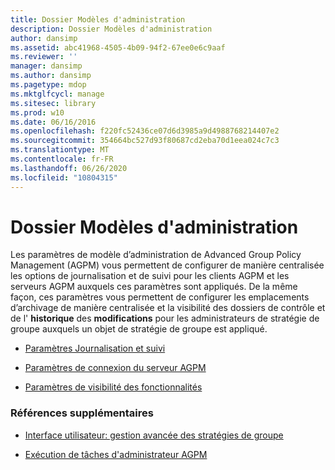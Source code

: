 ```yaml
---
title: Dossier Modèles d'administration
description: Dossier Modèles d'administration
author: dansimp
ms.assetid: abc41968-4505-4b09-94f2-67ee0e6c9aaf
ms.reviewer: ''
manager: dansimp
ms.author: dansimp
ms.pagetype: mdop
ms.mktglfcycl: manage
ms.sitesec: library
ms.prod: w10
ms.date: 06/16/2016
ms.openlocfilehash: f220fc52436ce07d6d3985a9d4988768214407e2
ms.sourcegitcommit: 354664bc527d93f80687cd2eba70d1eea024c7c3
ms.translationtype: MT
ms.contentlocale: fr-FR
ms.lasthandoff: 06/26/2020
ms.locfileid: "10804315"
---
```

# Dossier Modèles d'administration


Les paramètres de modèle d’administration de Advanced Group Policy Management (AGPM) vous permettent de configurer de manière centralisée les options de journalisation et de suivi pour les clients AGPM et les serveurs AGPM auxquels ces paramètres sont appliqués. De la même façon, ces paramètres vous permettent de configurer les emplacements d’archivage de manière centralisée et la visibilité des dossiers de contrôle et de l' **historique** des **modifications** pour les administrateurs de stratégie de groupe auxquels un objet de stratégie de groupe est appliqué.

-   [Paramètres Journalisation et suivi](logging-and-tracing-settings-agpm40.md)

-   [Paramètres de connexion du serveur AGPM](agpm-server-connection-settings-agpm40.md)

-   [Paramètres de visibilité des fonctionnalités](feature-visibility-settings-agpm40.md)

### Références supplémentaires

-   [Interface utilisateur: gestion avancée des stratégies de groupe](user-interface-advanced-group-policy-management-agpm40.md)

-   [Exécution de tâches d'administrateur AGPM](performing-agpm-administrator-tasks-agpm40.md)

 

 






